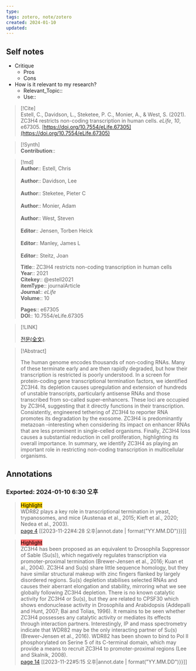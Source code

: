 ```yaml
---
type:
tags: zotero, note/zotero
created: 2024-01-10
updated:
---
```

## Self notes
- Critique
	- Pros
	- Cons
- How is it relevant to my research?
	- Relevant_Topic::
	- Use::


> [!Cite]  
> Estell, C., Davidson, L., Steketee, P. C., Monier, A., & West, S. (2021). ZC3H4 restricts non-coding transcription in human cells. _eLife_, _10_, e67305. [https://doi.org/10.7554/eLife.67305](https://doi.org/10.7554/eLife.67305)

>[!Synth]  
>**Contribution**::

>[!md]  
> **Author**:: Estell, Chris<br>  
> **Author**:: Davidson, Lee<br>  
> **Author**:: Steketee, Pieter C<br>  
> **Author**:: Monier, Adam<br>  
> **Author**:: West, Steven<br>  
> **Editor**:: Jensen, Torben Heick<br>  
> **Editor**:: Manley, James L<br>  
> **Editor**:: Steitz, Joan<br>  
>  
> **Title**:: ZC3H4 restricts non-coding transcription in human cells  
> **Year**:: 2021  
> **Citekey**:: @estell2021  
>**itemType**:: journalArticle  
>**Journal**:: *eLife*  
>**Volume**:: 10  
>  
>  
>  
>  
> **Pages**:: e67305  
>**DOI**:: 10.7554/eLife.67305  
>

> [!LINK]  
>  
> [전문(全文)](file://C:\Users\kill9\Zotero\storage\ZSFGWQ9L\Estell%20등%20-%202021%20-%20ZC3H4%20restricts%20non-coding%20transcription%20in%20human%20.pdf).

> [!Abstract]  
>  
> The human genome encodes thousands of non-coding RNAs. Many of these terminate early and are then rapidly degraded, but how their transcription is restricted is poorly understood. In a screen for protein-coding gene transcriptional termination factors, we identified ZC3H4. Its depletion causes upregulation and extension of hundreds of unstable transcripts, particularly antisense RNAs and those transcribed from so-called super-enhancers. These loci are occupied by ZC3H4, suggesting that it directly functions in their transcription. Consistently, engineered tethering of ZC3H4 to reporter RNA promotes its degradation by the exosome. ZC3H4 is predominantly metazoan –interesting when considering its impact on enhancer RNAs that are less prominent in single-celled organisms. Finally, ZC3H4 loss causes a substantial reduction in cell proliferation, highlighting its overall importance. In summary, we identify ZC3H4 as playing an important role in restricting non-coding transcription in multicellular organisms.  
>



## Annotations  
### Exported: 2024-01-10 6:30 오후

> <mark style="background-color: #ffd400">Highlight</mark>  
> WDR82 plays a key role in transcriptional termination in yeast, trypanosomes, and mice (Austenaa et al., 2015; Kieft et al., 2020; Nedea et al., 2003).  
> [page 4](file://C:\Users\kill9\Zotero\storage\ZSFGWQ9L\Estell%20등%20-%202021%20-%20ZC3H4%20restricts%20non-coding%20transcription%20in%20human%20.pdf) [[2023-11-22#4:28 오후|annot.date | format("YY.MM.DD")}}]]

> <mark style="background-color: #ff6666">Highlight</mark>  
> ZC3H4 has been proposed as an equivalent to Drosophila Suppressor of Sable (Su(s)), which negatively regulates transcription via promoter-proximal termination (Brewer-Jensen et al., 2016; Kuan et al., 2004). ZC3H4 and Su(s) share little sequence homology, but they have similar structural makeup with zinc fingers flanked by largely disordered regions. Su(s) depletion stabilises selected RNAs and causes their aberrant elongation and stability, mirroring what we see globally following ZC3H4 depletion. There is no known catalytic activity for ZC3H4 or Su(s), but they are related to CPSF30 which shows endonuclease activity in Drosophila and Arabidopsis (Addepalli and Hunt, 2007; Bai and Tolias, 1996). It remains to be seen whether ZC3H4 possesses any catalytic activity or mediates its effects through interaction partners. Interestingly, IP and mass spectrometry indicate that WDR82 may be the only interacting partner of Su(s) (Brewer-Jensen et al., 2016). WDR82 has been shown to bind to Pol II phosphorylated on Serine 5 of its C-terminal domain, which may provide a means to recruit ZC3H4 to promoter-proximal regions (Lee and Skalnik, 2008).  
> [page 14](file://C:\Users\kill9\Zotero\storage\ZSFGWQ9L\Estell%20등%20-%202021%20-%20ZC3H4%20restricts%20non-coding%20transcription%20in%20human%20.pdf) [[2023-11-22#5:15 오후|annot.date | format("YY.MM.DD")}}]]

